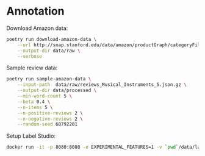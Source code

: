 # Annotation

Download Amazon data:

```bash
poetry run download-amazon-data \
    --url http://snap.stanford.edu/data/amazon/productGraph/categoryFiles/reviews_Musical_Instruments_5.json.gz \
    --output-dir data/raw \
    --verbose
```

Sample review data:

```bash
poetry run sample-amazon-data \
    --input-path  data/raw/reviews_Musical_Instruments_5.json.gz \
    --output-dir data/processed \
    --min-word-count 5 \
    --beta 0.4 \
    --n-items 5 \
    --n-positive-reviews 2 \
    --n-negative-reviews 2 \
    --random-seed 68792281
```

Setup Label Studio:

```bash
docker run -it -p 8080:8080 -e EXPERIMENTAL_FEATURES=1 -v `pwd`/data/label-studio:/label-studio/data heartexlabs/label-studio:latest
```
